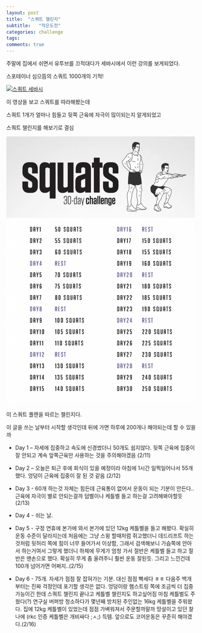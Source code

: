 ```yaml
---
layout: post
title:  "스쿼트 챌린지"
subtitle:   "작은도전"
categories: challenge
tags:
comments: true
---
```



주말에 집에서 쉬면서 유투브를 끄적대다가 세바시에서 이런 강의를 보게되었다.

스포테이너 심으뜸의 스쿼트 1000개의 기적!

[![스쿼트 세바시](http://img.youtube.com/vi/OE8PLVoA30Y/0.jpg)](#)

이 영상을 보고 스쿼트를 따라해봤는데

스쿼트 1개가 얼마나 힘들고 뒷쪽 근육에 자극이 많이되는지 알게되었고

스쿼트 챌린지를 해보기로 결심

[![스쿼트 30일 챌린지](/assets/img/2018-02-11-squat-30-day-challenge.png)](#)

이 스쿼트 플랜을 따르는 챌린지다.

이 글을 쓰는 날부터 시작할 생각인데 뒤에 가면 하루에 200개나 해야되는데 할 수 있을까


- Day 1 – 자세에 집중하고 속도에 신경썼더니 50개도 쉽지않다. 뒷쪽 근육에 집중이 잘 안되고 계속 앞쪽근육만 사용하는 것을 주의해야겠음 (2/11)

- Day 2 – 오늘은 퇴근 후에 회식이 있을 예정이라 아침에 1시간 일찍일어나서 55개 했다. 엉덩이 근육에 집중이 잘 된 것 같음 (2/12)

- Day 3 - 60개 하는것 자체는 힘든데 근육통이 없어서 운동이 되는 기분이 안든다.. 근육에 자극이 별로 안되는걸까 덤벨이나 케틀벨 들고 하는걸 고려해봐야할듯 (2/13)

- Day 4 - 쉬는 날.

- Day 5 - 구정 연휴에 본가에 와서 본가에 있던 12kg 케틀벨을 들고 해봤다. 확실히 운동 수준이 달라지는데 처음에는 그냥 스윙 할때처럼 쥐고했더니 데드리프트 하는것처럼 뒷허리 쪽에 힘이 너무 들어가서 이상함, 그래서 검색해보니 가슴쪽에 안아서 하는거여서 그렇게 했더니 하체에 무게가 엄청 가서 절반은 케틀벨 들고 하고 절반은 맨손으로 했다. 확실히 무게 좀 올려주니 훨씬 운동 잘된듯. 그리고 느낀건데 100개 넘어가면 어쩌지..(2/15)

- Day 6 - 75개. 자세가 점점 잘 잡혀가는 기분. 대신 점점 빡세다 ㅎㅎ 다음주 백개부터는 진짜 걱정인데 포기할 생각은 없다. 엉덩이랑 햄스트링 쪽에 조금씩 더 집중가능이긴 한데 스쿼트 챌린지 끝나고 케틀벨 챌린지도 하고싶어짐 마침 케틀벌도 주웠다(?) 연구실 버퍼방 청소하다가 몇년째 방치된 주인없는 16kg 케틀벨을 주워왔다. 집에 12kg 케틀벨이 있었는데 점점 가벼워져서 주문할까말까 망설이고 있던 찰나에 (rkc 인증 케틀벨은 개비싸다 ;ㅅ;) 득템. 앞으로도 코어운동은 꾸준히 해야겠다.(2/16) 

